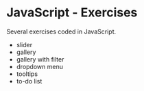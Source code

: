 # JavaScript - Exercises
Several exercises coded in JavaScript.

- slider
- gallery
- gallery with filter
- dropdown menu
- tooltips
- to-do list